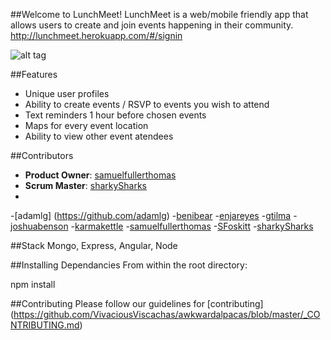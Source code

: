 ##Welcome to LunchMeet!
LunchMeet is a web/mobile friendly app that allows users to create and join events happening in their community. 
http://lunchmeet.herokuapp.com/#/signin

![alt tag](https://raw.github.com/VivaciousViscachas/awkwardalpacas/master/client/assets/lunchmeet.png)

##Features
- Unique user profiles 
- Ability to create events / RSVP to events you wish to attend
- Text reminders 1 hour before chosen events
- Maps for every event location
- Ability to view other event atendees

##Contributors

  - __Product Owner__: [samuelfullerthomas](https://github.com/samuelfullerthomas)
  - __Scrum Master__: [sharkySharks](https://github.com/sharkySharks)
  - 
-[adamlg] (https://github.com/adamlg)
-[benibear](https://github.com/benibear) 
-[enjareyes](https://github.com/enjareyes)
-[gtilma](https://github.com/gtilma)
-[joshuabenson](https://github.com/joshuabenson)
-[karmakettle](https://github.com/karmakettle)
-[samuelfullerthomas](https://github.com/samuelfullerthomas)
-[SFoskitt](https://github.com/SFoskitt)
-[sharkySharks](https://github.com/sharkySharks)

##Stack
Mongo, Express, Angular, Node

##Installing Dependancies
From within the root directory:

npm install

##Contributing
Please follow our guidelines for [contributing] (https://github.com/VivaciousViscachas/awkwardalpacas/blob/master/_CONTRIBUTING.md)

